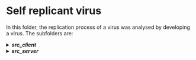 # Self replicant virus
In this folder, the replication process of a virus was analysed by developing a virus. The subfolders are:
<details><summary><i><b>src_client</b></i></summary>
It contains the file [self_replicant_virus.py](src_client/self_replicant_virus.py) that if it is executed on the victim machine, it will replicate the malicious code in all the python scripts contained in the folder. Every time a program with this malicious code is executed, it will work as usual but it also execute in backgroung the malicious code, replicating it in other python programs and sending information to the remote server.
```bash
pip3 install glob2
```
</details>
<details><summary><i><b>src_server</b></i></summary>
It contains the file [server.py](src_server/server.py) that gathers information from the execution of the virus on the client side. For example, in this case it receives the list of the content of the directory in which an infected file is and it's executed by the victim.
To run the program in the folder, you need to install some dependencies with this terminal command:
```bash
pip3 install termcolor
```
</details>
